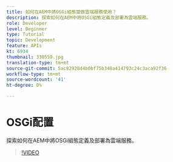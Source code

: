 ```yaml
---
title: 如何在AEM中將OSGi組態當做雲端服務使用？
description: 探索如何在AEM中將OSGi組態定義及部署為雲端服務。
role: Developer
level: Beginner
type: Tutorial
topic: Development
feature: APIs
kt: 6934
thumbnail: 330559.jpg
translation-type: tm+mt
source-git-commit: 5ac82928d4b0bf75b348a414793c24c3aca92f36
workflow-type: tm+mt
source-wordcount: '41'
ht-degree: 0%

---
```



# OSGi配置

探索如何在AEM中將OSGi組態定義及部署為雲端服務。

>[!VIDEO](https://video.tv.adobe.com/v/330559/?quality=12&learn=on)